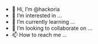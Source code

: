 - 👋 Hi, I’m @hackoria
- 👀 I’m interested in ...
- 🌱 I’m currently learning ...
- 💞️ I’m looking to collaborate on ...
- 📫 How to reach me ...

<!---
hackoria/hackoria is a ✨ special ✨ repository because its `README.md` (this file) appears on your GitHub profile.
You can click the Preview link to take a look at your changes.
--->
